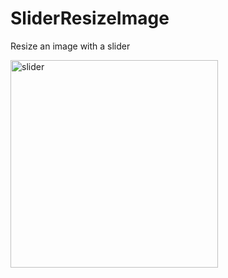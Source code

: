 # SliderResizeImage
Resize an image with a slider

<img width="332" alt="slider" src="https://user-images.githubusercontent.com/26833905/45618410-a0934900-bac9-11e8-8bda-9ee137d0f3b9.png">
